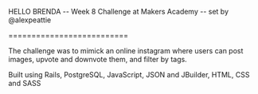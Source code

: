 HELLO BRENDA -- Week 8 Challenge at Makers Academy -- set by @alexpeattie

==========================

The challenge was to mimick an online instagram where users can post images, upvote and downvote them, and filter by tags.

Built using Rails, PostgreSQL, JavaScript, JSON and JBuilder, HTML, CSS and SASS


